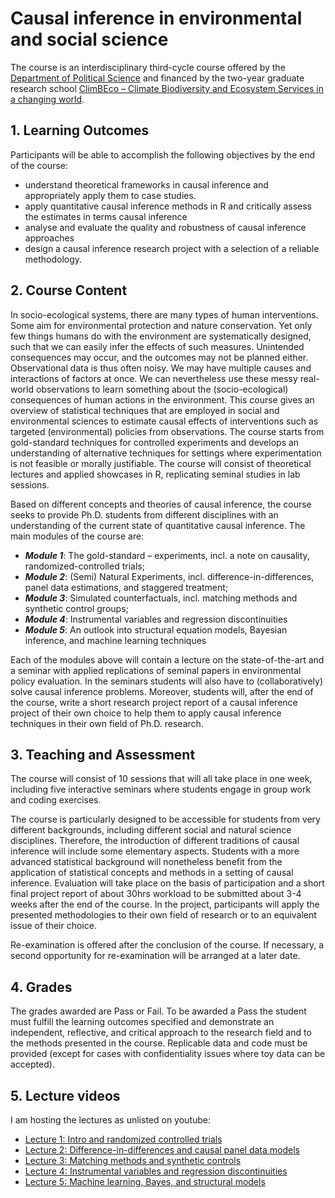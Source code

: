 # Causal inference in environmental and social science

The course is an interdisciplinary third-cycle course offered by the [Department of Political Science](https://www.svet.lu.se/en/) and financed by the two-year graduate research school [ClimBEco – Climate Biodiversity and Ecosystem Services in a changing world](https://www.cec.lu.se/education/postgraduate-studies/climbeco).

## 1. Learning Outcomes
Participants will be able to accomplish the following objectives by the end of the course:

-	understand theoretical frameworks in causal inference and appropriately apply them to case studies.
-	apply quantitative causal inference methods in R and critically assess the estimates in terms causal inference
-	analyse and evaluate the quality and robustness of causal inference approaches
-	design a causal inference research project with a selection of a reliable methodology.

## 2. Course Content

In socio-ecological systems, there are many types of human interventions. Some aim for environmental protection and nature conservation. Yet only few things humans do with the environment are systematically designed, such that we can easily infer the effects of such measures. Unintended consequences may occur, and the outcomes may not be planned either. Observational data is thus often noisy. We may have multiple causes and interactions of factors at once. We can nevertheless use these messy real-world observations to learn something about the (socio-ecological) consequences of human actions in the environment.
This course gives an overview of statistical techniques that are employed in social and environmental sciences to estimate causal effects of interventions such as targeted (environmental) policies from observations. The course starts from gold-standard techniques for controlled experiments and develops an understanding of alternative techniques for settings where experimentation is not feasible or morally justifiable. The course will consist of theoretical lectures and applied showcases in R, replicating seminal studies in lab sessions.

Based on different concepts and theories of causal inference, the course seeks to provide Ph.D. students from different disciplines with an understanding of the current state of quantitative causal inference. The main modules of the course are:

-	***Module 1***: The gold-standard – experiments, incl. a note on causality, randomized-controlled trials;
-	***Module 2***: (Semi) Natural Experiments, incl. difference-in-differences, panel data estimations, and staggered treatment;
-	***Module 3***: Simulated counterfactuals, incl. matching methods and synthetic control groups;
-	***Module 4***: Instrumental variables and regression discontinuities
-	***Module 5***: An outlook into structural equation models, Bayesian inference, and machine learning techniques

Each of the modules above will contain a lecture on the state-of-the-art and a seminar with applied replications of seminal papers in environmental policy evaluation. In the seminars students will also have to (collaboratively) solve causal inference problems. Moreover, students will, after the end of the course, write a short research project report of a causal inference project of their own choice to help them to apply causal inference techniques in their own field of Ph.D. research.

## 3. Teaching and Assessment
The course will consist of 10 sessions that will all take place in one week, including five interactive seminars where students engage in group work and coding exercises.

The course is particularly designed to be accessible for students from very different backgrounds, including different social and natural science disciplines. Therefore, the introduction of different traditions of causal inference will include some elementary aspects. Students with a more advanced statistical background will nonetheless benefit from the application of statistical concepts and methods in a setting of causal inference.
Evaluation will take place on the basis of participation and a short final project report of about 30hrs workload to be submitted about 3-4 weeks after the end of the course. In the project, participants will apply the presented methodologies to their own field of research or to an equivalent issue of their choice.

Re-examination is offered after the conclusion of the course. If necessary, a second opportunity for re-examination will be arranged at a later date.

## 4. Grades
The grades awarded are Pass or Fail. To be awarded a Pass the student must fulfill the learning outcomes specified and demonstrate an independent, reflective, and critical approach to the research field and to the methods presented in the course. Replicable data and code must be provided (except for cases with confidentiality issues where toy data can be accepted).

## 5. Lecture videos

I am hosting the lectures as unlisted on youtube:

- [Lecture 1: Intro and randomized controlled trials](https://youtu.be/m6PHnfe5s5M)
- [Lecture 2: Difference-in-differences and causal panel data models](https://youtu.be/FjKZMSWLzR8)
- [Lecture 3: Matching methods and synthetic controls](https://youtu.be/Zhl1YEYkOcQ)
- [Lecture 4: Instrumental variables and regression discontinuities](https://youtu.be/-izu5ehZv9U)
- [Lecture 5: Machine learning, Bayes, and structural models](https://youtu.be/s-51PkMuZkg)
